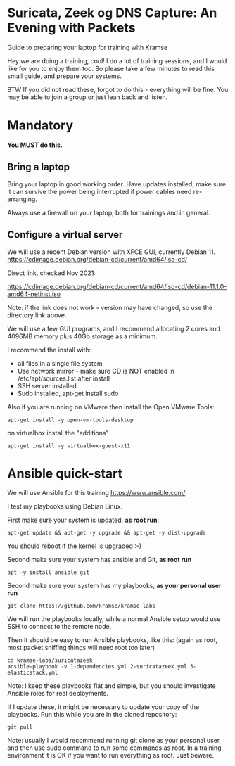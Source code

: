 # Suricata, Zeek og DNS Capture: An Evening with Packets

Guide to preparing your laptop for training with Kramse

Hey we are doing a training, cool!
I do a lot of training sessions, and I would like for you to enjoy them too.
So please take a few minutes to read this small guide, and prepare your systems.

BTW If you did not read these, forgot to do this - everything will be fine. You may be able to join a group or just lean back and listen.

# Mandatory

**You MUST do this.**

## Bring a laptop

Bring your laptop in good working order. Have updates installed, make sure it can survive the power being interrupted if power cables need re-arranging.

Always use a firewall on your laptop, both for trainings and in general.

## Configure a virtual server

We will use a recent Debian version  with XFCE GUI, currently Debian 11.
https://cdimage.debian.org/debian-cd/current/amd64/iso-cd/

Direct link, checked Nov 2021:

https://cdimage.debian.org/debian-cd/current/amd64/iso-cd/debian-11.1.0-amd64-netinst.iso

Note: if the link does not work - version may have changed, so use the directory link above.

We will use a few GUI programs, and I recommend allocating 2 cores and 4096MB memory plus 40Gb storage as a minimum.

I recommend the install with:
* all files in a single file system
* Use network mirror - make sure CD is NOT enabled in /etc/apt/sources.list after install
* SSH server installed
* Sudo installed, apt-get install sudo

Also if you are running on VMware then install the Open VMware Tools:
```
apt-get install -y open-vm-tools-desktop
```
on virtualbox install the "additions"
```
apt-get install -y virtualbox-guest-x11
```

# Ansible quick-start

We will use Ansible for this training https://www.ansible.com/

I test my playbooks using Debian Linux.

First make sure your system is updated, **as root run**:
```
apt-get update && apt-get -y upgrade && apt-get -y dist-upgrade
```
You should reboot if the kernel is upgraded :-)

Second make sure your system has ansible and Git, **as root run**
```
apt -y install ansible git
```

Second make sure your system has my playbooks, **as your personal user run**
```
git clone https://github.com/kramse/kramse-labs
```

We will run the playbooks locally, while a normal Ansible setup would use SSH to connect to the remote node.

Then it should be easy to run Ansible playbooks, like this:
(again as root, most packet sniffing things will need root too later)
```
cd kramse-labs/suricatazeek
ansible-playbook -v 1-dependencies.yml 2-suricatazeek.yml 3-elasticstack.yml
```

Note: I keep these playbooks flat and simple, but you should investigate Ansible roles for real deployments.

If I update these, it might be necessary to update your copy of the playbooks.
Run this while you are in the cloned repository:
```
git pull
```



Note: usually I would recommend running git clone as your personal user, and then use sudo command to run some commands as root. In a training environment it is OK if you want to run everything as root. Just beware.

